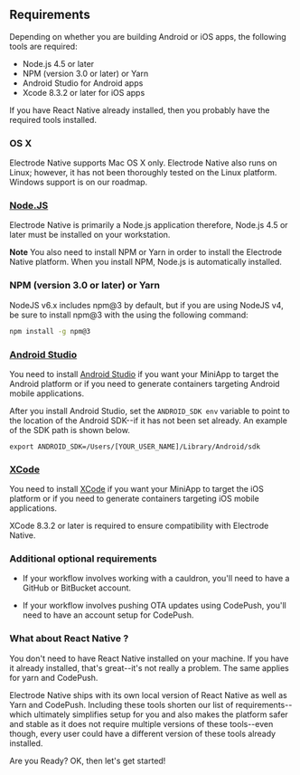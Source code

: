## Requirements

Depending on whether you are building Android or iOS apps, the following tools are required:
* Node.js 4.5 or later
* NPM (version 3.0 or later) or Yarn
* Android Studio for Android apps
* Xcode 8.3.2 or later for iOS apps

If you have React Native already installed, then you probably have the required tools installed.

### OS X

Electrode Native supports Mac OS X only. Electrode Native also runs on Linux; however, it has not been thoroughly tested on the Linux platform. Windows support is on our roadmap.

### [Node.JS](https://nodejs.org/en/)

Electrode Native is primarily a Node.js application therefore, Node.js 4.5 or later must be installed on your workstation.  

**Note** You also need to install NPM or Yarn in order to install the Electrode Native platform. When you install NPM, Node.js is automatically installed.

### NPM (version 3.0 or later) or Yarn

NodeJS v6.x includes npm@3 by default, but if you are using NodeJS v4, be sure to install npm@3 with the using the following command:

```bash
npm install -g npm@3
```

### [Android Studio](htps://developer.android.com/studio/index.html)

You need to install [Android Studio](htps://developer.android.com/studio/index.html) if you want your MiniApp to target the Android platform or if you need to generate containers targeting Android mobile applications.

After you install Android Studio, set the `ANDROID_SDK env` variable to point to the location of the Android SDK--if it has not been set already. An example of the SDK path is shown below.  

```
export ANDROID_SDK=/Users/[YOUR_USER_NAME]/Library/Android/sdk
````

### [XCode](https://developer.apple.com/xcode/)

You need to install [XCode](https://developer.apple.com/xcode/) if you want your MiniApp to target the iOS platform  or if you need to generate containers targeting iOS mobile applications.  

XCode 8.3.2 or later is required to ensure compatibility with Electrode Native.

### Additional optional requirements

- If your workflow involves working with a cauldron, you'll need to have a GitHub or BitBucket account.

- If your workflow involves pushing OTA updates using CodePush, you'll need to have an account setup for CodePush.

### What about React Native ?

You don't need to have React Native installed on your machine. If you have it already installed, that's great--it's not really a problem. The same applies for yarn and CodePush.

Electrode Native ships with its own local version of React Native as well as Yarn and CodePush. Including these tools shorten our list of requirements--which ultimately simplifies setup for you and also makes the platform safer and stable as it does not require multiple versions of these tools--even though, every user could have a different version of these tools already installed.

Are you Ready?    OK, then let's get started!
